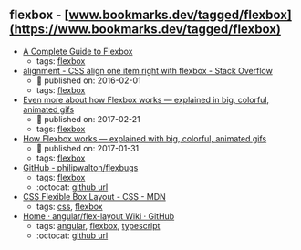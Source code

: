 flexbox - [www.bookmarks.dev/tagged/flexbox](https://www.bookmarks.dev/tagged/flexbox)
---
* [A Complete Guide to Flexbox](https://css-tricks.com/snippets/css/a-guide-to-flexbox/)
    * tags: [flexbox](../tagged/flexbox.md)
* [alignment - CSS align one item right with flexbox - Stack Overflow](https://stackoverflow.com/questions/35269947/css-align-one-item-right-with-flexbox)
    * :calendar: published on: 2016-02-01
    * tags: [flexbox](../tagged/flexbox.md)
* [Even more about how Flexbox works — explained in big, colorful, animated gifs](https://medium.freecodecamp.org/even-more-about-how-flexbox-works-explained-in-big-colorful-animated-gifs-a5a74812b053)
    * :calendar: published on: 2017-02-21
    * tags: [flexbox](../tagged/flexbox.md)
* [How Flexbox works — explained with big, colorful, animated gifs](https://medium.freecodecamp.org/an-animated-guide-to-flexbox-d280cf6afc35)
    * :calendar: published on: 2017-01-31
    * tags: [flexbox](../tagged/flexbox.md)
* [GitHub - philipwalton/flexbugs](https://github.com/philipwalton/flexbugs)
    * tags: [flexbox](../tagged/flexbox.md)
    * :octocat: [github url](https://github.com/philipwalton/flexbugs)
* [CSS Flexible Box Layout - CSS - MDN](https://developer.mozilla.org/en-US/docs/Web/CSS/CSS_Flexible_Box_Layout)
    * tags: [css](../tagged/css.md), [flexbox](../tagged/flexbox.md)
* [Home · angular/flex-layout Wiki · GitHub](https://github.com/angular/flex-layout/wiki)
    * tags: [angular](../tagged/angular.md), [flexbox](../tagged/flexbox.md), [typescript](../tagged/typescript.md)
    * :octocat: [github url](https://github.com/angular/flex-layout)
